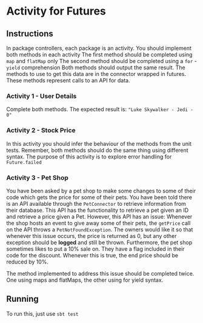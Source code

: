 # Activity for Futures

## Instructions

In package controllers, each package is an activity. You should implement both methods in each activity
The first method should be completed using `map` and `flatMap` only
The second method should be completed using a `for` - `yield` comprehension
Both methods should output the same result.
The methods to use to get this data are in the connector wrapped in futures. These methods represent calls to an API for data.

### Activity 1 - User Details
Complete both methods. The expected result is: `"Luke Skywalker - Jedi - 0"`


### Activity 2 - Stock Price
In this activity you should infer the behaviour of the methods from the unit tests.
Remember, both methods should do the same thing using different syntax.
The purpose of this activity is to explore error handling for `Future.failed`

### Activity 3 - Pet Shop
You have been asked by a pet shop to make some changes to some of their code which gets the price for some of their pets.
You have been told there is an API available through the `PetConnector` to retrieve information from their database.
This API has the functionality to retrieve a pet given an ID and retrieve a price given a Pet.
However, this API has an issue:
Whenever the shop hosts an event to give away some of their pets, the `getPrice` call on the API throws a `PetNotFoundException`. The owners would like it so that whenever this issue occurs, the price is returned as 0, but any other exception should be **logged** and still be thrown.
Furthermore, the pet shop sometimes likes to put a 10% sale on. They have a flag included in their code for the discount. Whenever this is true, the end price should be reduced by 10%.

The method implemented to address this issue should be completed twice. One using maps and flatMaps, the other using for yield syntax.

## Running
To run this, just use `sbt test`